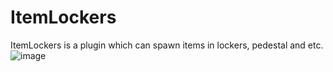 # ItemLockers
ItemLockers is a plugin which can spawn items in lockers, pedestal and etc.  
![image](https://user-images.githubusercontent.com/69349110/152858161-6375b2d1-0c0c-4a19-9ed3-df5660eabd72.png)

